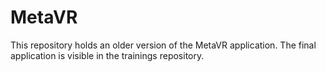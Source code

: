 # MetaVR

This repository holds an older version of the MetaVR application. The final application is visible in the trainings repository.
